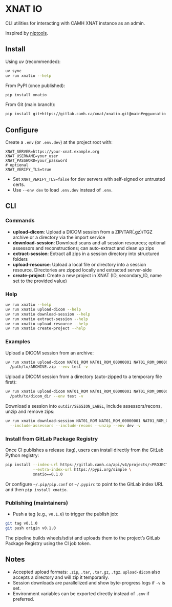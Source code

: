 # XNAT IO

CLI utilities for interacting with CAMH XNAT instance as an admin.

Inspired by [niptools](https://gitlab.camh.ca/xnat/niptools).

## Install

Using uv (recommended):

```bash
uv sync
uv run xnatio --help
```

From PyPI (once published):

```bash
pip install xnatio
```

From Git (main branch):

```bash
pip install git+https://gitlab.camh.ca/xnat/xnatio.git@main#egg=xnatio
```

## Configure

Create a `.env` (or `.env.dev`) at the project root with:

```
XNAT_SERVER=https://your-xnat.example.org
XNAT_USERNAME=your_user
XNAT_PASSWORD=your_password
# optional
XNAT_VERIFY_TLS=true
```

- Set `XNAT_VERIFY_TLS=false` for dev servers with self-signed or untrusted certs.
- Use `--env dev` to load `.env.dev` instead of `.env`.

## CLI

### Commands

- **upload-dicom**: Upload a DICOM session from a ZIP/TAR(.gz)/TGZ archive or a directory via the import service
- **download-session**: Download scans and all session resources; optional assessors and reconstructions; can auto-extract and clean up zips
- **extract-session**: Extract all zips in a session directory into structured folders
- **upload-resource**: Upload a local file or directory into a session resource. Directories are zipped locally and extracted server-side
- **create-project**: Create a new project in XNAT (ID, secondary_ID, name set to the provided value)

### Help

```bash
uv run xnatio --help
uv run xnatio upload-dicom --help
uv run xnatio download-session --help
uv run xnatio extract-session --help
uv run xnatio upload-resource --help
uv run xnatio create-project --help
```

### Examples

Upload a DICOM session from an archive:

```bash
uv run xnatio upload-dicom NAT01_ROM NAT01_ROM_00000001 NAT01_ROM_00000001_01_SE01_MR \
  /path/to/ARCHIVE.zip --env test -v
```

Upload a DICOM session from a directory (auto-zipped to a temporary file first):

```bash
uv run xnatio upload-dicom NAT01_ROM NAT01_ROM_00000001 NAT01_ROM_00000001_01_SE01_MR \
  /path/to/dicom_dir --env test -v
```

Download a session into `outdir/SESSION_LABEL`, include assessors/recons, unzip and remove zips:

```bash
uv run xnatio download-session NAT01_ROM NAT01_ROM_00000001 NAT01_ROM_00000001_01_SE01_MR outdir \
  --include-assessors --include-recons --unzip --env dev -v
```

### Install from GitLab Package Registry

Once CI publishes a release (tag), users can install directly from the GitLab Python registry:

```bash
pip install --index-url https://gitlab.camh.ca/api/v4/projects/<PROJECT_ID>/packages/pypi/simple \
            --extra-index-url https://pypi.org/simple \
            xnatio==0.1.0
```

Or configure `~/.pip/pip.conf` or `~/.pypirc` to point to the GitLab index URL and then `pip install xnatio`.

### Publishing (maintainers)

- Push a tag (e.g., `v0.1.0`) to trigger the publish job:

```bash
git tag v0.1.0
git push origin v0.1.0
```

The pipeline builds wheels/sdist and uploads them to the project’s GitLab Package Registry using the CI job token.

## Notes

- Accepted upload formats: `.zip`, `.tar`, `.tar.gz`, `.tgz`. `upload-dicom` also accepts a directory and will zip it temporarily.
- Session downloads are parallelized and show byte-progress logs if `-v` is set.
- Environment variables can be exported directly instead of `.env` if preferred.
